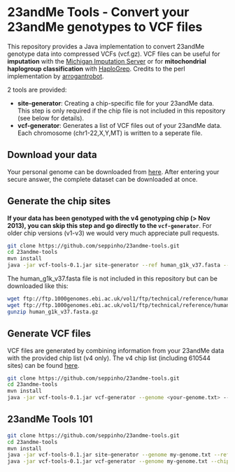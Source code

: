 # 23andMe Tools - Convert your 23andMe genotypes to VCF files

This repository provides a Java implementation to convert 23andMe genotype data into compressed VCFs (vcf.gz). VCF files can be useful for **imputation** with the [Michigan Imputation Server](https://imputationserver.sph.umich.edu) or for **mitochondrial haplogroup classification** with [HaploGrep](http://haplogrep.uibk.ac.at).
Credits to the perl implementation by [arrogantrobot](https://github.com/arrogantrobot/23andme2vcf).

2 tools are provided:

* **site-generator**: Creating a chip-specific file for your 23andMe data. This step is only required if the chip file is not included in this repository (see below for details). 
* **vcf-generator**: Generates a list of VCF files out of your 23andMe data. Each chromosome (chr1-22,X,Y,MT) is written to a seperate file.

## Download your data
Your personal genome can be downloaded from [here](https://www.23andme.com/you/download). After entering your secure answer, the complete dataset can be downloaded at once.

## Generate the chip sites
**If your data has been genotyped with the v4 genotyping chip (> Nov 2013), you can skip this step and go directly to the ```vcf-generator```**. For older chip versions (v1-v3) we would very much appreciate pull requests. 

```bash
git clone https://github.com/seppinho/23andme-tools.git
cd 23andme-tools
mvn install
java -jar vcf-tools-0.1.jar site-generator --ref human_g1k_v37.fasta --genome <your-genome.txt> --out <chip-version.txt>

```
The human_g1k_v37.fasta file is not included in this repository but can be downloaded like this:

```bash
wget ftp://ftp.1000genomes.ebi.ac.uk/vol1/ftp/technical/reference/human_g1k_v37.fasta.gz
wget ftp://ftp.1000genomes.ebi.ac.uk/vol1/ftp/technical/reference/human_g1k_v37.fasta.fai
gunzip human_g1k_v37.fasta.gz
```

## Generate VCF files
VCF files are generated by combining information from your 23andMe data with the provided chip list (v4 only). The v4 chip list (including 610544 sites) can be found [here](https://github.com/seppinho/23andme-tools/blob/master/files/23andme-v4-GRCh37-fwd.txt). 

```bash
git clone https://github.com/seppinho/23andme-tools.git
cd 23andme-tools
mvn install
java -jar vcf-tools-0.1.jar vcf-generator --genome <your-genome.txt> --chip <chip-version.txt> --chromosomes <set of chromosomes> --out <vcf-destination-folder>

```
## 23andMe Tools 101 

```bash
git clone https://github.com/seppinho/23andme-tools.git
cd 23andme-tools
mvn install
java -jar vcf-tools-0.1.jar site-generator --genome my-genome.txt --ref human_g1k_v37.fasta --out chip-v4.txt
java -jar vcf-tools-0.1.jar vcf-generator --genome my-genome.txt --chip chip-v4.txt --out vcfs


